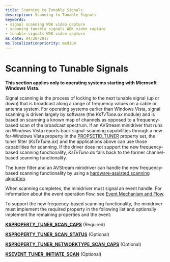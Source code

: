 ```yaml
---
title: Scanning to Tunable Signals
description: Scanning to Tunable Signals
keywords:
- signal scanning WDK video capture
- scanning tunable signals WDK video capture
- tunable signals WDK video capture
ms.date: 04/20/2017
ms.localizationpriority: medium
---
```


# Scanning to Tunable Signals


**This section applies only to operating systems starting with Microsoft Windows Vista.**

Signal scanning is the process of locking to the next tunable signal (up or down) that is broadcast along a range of frequency values on a cable or antenna system. For operating systems earlier than Windows Vista, signal scanning is driven largely by software (the *KsTvTune.ax* module) and is based on scanning a known map of channels as opposed to a frequency-based scan of the broadcast spectrum. If an AVStream minidriver that runs on Windows Vista reports back signal-scanning capabilities through a new-for-Windows Vista property in the [PROPSETID\_TUNER](./propsetid-tuner.md) property set, the tuner filter (*KsTvTune.ax*) and the applications above can use those capabilities for scanning. If the driver does not support the new frequency-based scanning functionality, *KsTvTune.ax* falls back to the former channel-based scanning functionality.

The tuner filter and an AVStream minidriver can handle the new frequency-based scanning functionality by using a [hardware-assisted scanning algorithm](hardware-assisted-scanning-algorithm.md).

When scanning completes, the minidriver must signal an event handle. For information about the event operation flow, see [Event Mechanism and Flow](event-mechanism-and-flow.md).

To support the new frequency-based scanning functionality, the minidriver must implement the required property in the following list and optionally implement the remaining properties and the event:

[**KSPROPERTY\_TUNER\_SCAN\_CAPS**](./ksproperty-tuner-scan-caps.md) (Required)

[**KSPROPERTY\_TUNER\_SCAN\_STATUS**](./ksproperty-tuner-scan-status.md) (Optional)

[**KSPROPERTY\_TUNER\_NETWORKTYPE\_SCAN\_CAPS**](./ksproperty-tuner-networktype-scan-caps.md) (Optional)

[**KSEVENT\_TUNER\_INITIATE\_SCAN**](./ksevent-tuner-initiate-scan.md) (Optional)

 

